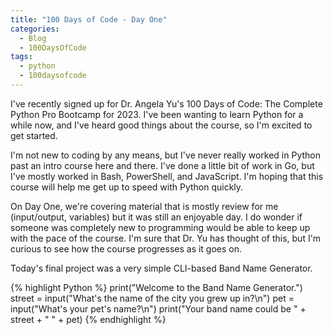 ```yaml
---
title: "100 Days of Code - Day One"
categories:
  - Blog
  - 100DaysOfCode
tags:
  - python
  - 100daysofcode
---
```


I've recently signed up for Dr. Angela Yu's 100 Days of Code: The Complete Python Pro Bootcamp for 2023. I've been wanting to learn Python for a while now, and I've heard good things about the course, so I'm excited to get started.

I'm not new to coding by any means, but I've never really worked in Python past an intro course here and there. I've done a little bit of work in Go, but I've mostly worked in Bash, PowerShell, and JavaScript. I'm hoping that this course will help me get up to speed with Python quickly.

On Day One, we're covering material that is mostly review for me (input/output, variables) but it was still an enjoyable day. I do wonder if someone was completely new to programming would be able to keep up with the pace of the course. I'm sure that Dr. Yu has thought of this, but I'm curious to see how the course progresses as it goes on.

Today's final project was a very simple CLI-based Band Name Generator.

{% highlight Python %}
print("Welcome to the Band Name Generator.")
street = input("What's the name of the city you grew up in?\n")
pet = input("What's your pet's name?\n")
print("Your band name could be " + street + " " + pet)
{% endhighlight %}
